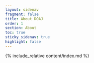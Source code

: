 ```yaml
---
layout: sidenav
fragment: false
title: About DOAJ
order: 1
section: About
toc: true
sticky_sidenav: true
highlight: false
---
```


{% include_relative content/index.md %}
